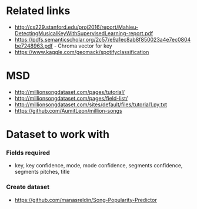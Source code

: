 # Related links
- http://cs229.stanford.edu/proj2016/report/Mahieu-DetectingMusicalKeyWithSupervisedLearning-report.pdf
- https://pdfs.semanticscholar.org/2c57/e9a1ec8ab8f850023a4e7ec0804be7248963.pdf - Chroma vector for key
- https://www.kaggle.com/geomack/spotifyclassification

# MSD
- http://millionsongdataset.com/pages/tutorial/
- http://millionsongdataset.com/pages/field-list/
- http://millionsongdataset.com/sites/default/files/tutorial1.py.txt
- https://github.com/AumitLeon/million-songs

# Dataset to work with
### Fields required
- key, key confidence, mode, mode confidence, segments confidence, segments pitches, title

### Create dataset
- https://github.com/manasreldin/Song-Popularity-Predictor
